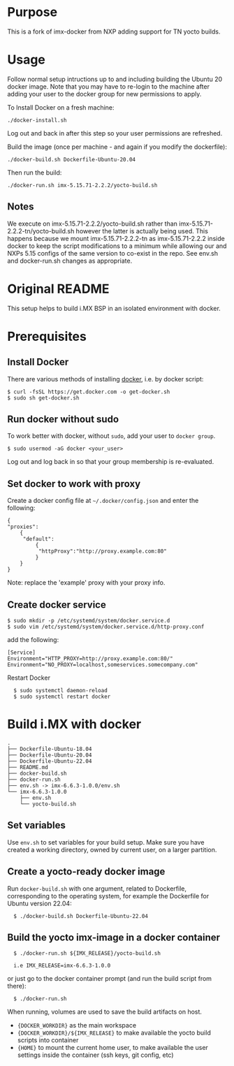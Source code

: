 Purpose
=============
This is a fork of imx-docker from NXP adding support for TN yocto builds.

Usage
=============
Follow normal setup intructions up to and including building the Ubuntu 20 docker image. Note that you may have to re-login to the machine after adding your user to the docker group for new permissions to apply.

To Install Docker on a fresh machine:
```{.sh}
./docker-install.sh
```
Log out and back in after this step so your user permissions are refreshed.

Build the image (once per machine - and again if you modify the dockerfile):
```{.sh}
./docker-build.sh Dockerfile-Ubuntu-20.04
```

Then run the build:
```{.sh}
./docker-run.sh imx-5.15.71-2.2.2/yocto-build.sh
```

Notes
--------------
We execute on imx-5.15.71-2.2.2/yocto-build.sh rather than imx-5.15.71-2.2.2-tn/yocto-build.sh however the latter is actually being used. This happens because we mount imx-5.15.71-2.2.2-tn as imx-5.15.71-2.2.2 inside docker to keep the script modifications to a minimum while allowing our and NXPs 5.15 configs of the same version to co-exist in the repo. See env.sh and docker-run.sh changes as appropriate.

Original README
=============

This setup helps to build i.MX BSP in an isolated environment with docker.

Prerequisites
=============

Install Docker
--------------

There are various methods of installing [docker], i.e. by docker script:
  ```{.sh}
  $ curl -fsSL https://get.docker.com -o get-docker.sh
  $ sudo sh get-docker.sh
  ```

Run docker without sudo
-----------------------

To work better with docker, without `sudo`, add your user to `docker group`.
  ```{.sh}
  $ sudo usermod -aG docker <your_user>
  ```

Log out and log back in so that your group membership is re-evaluated.

Set docker to work with proxy
-----------------------------

Create a docker config file at `~/.docker/config.json` and enter the following:

```{.sh}
{
"proxies":
    {
     "default":
         {
          "httpProxy":"http://proxy.example.com:80"
         }
    }
}
```
Note: replace the 'example' proxy with your proxy info.

Create docker service
---------------------
  ```{.sh}
  $ sudo mkdir -p /etc/systemd/system/docker.service.d
  $ sudo vim /etc/systemd/system/docker.service.d/http-proxy.conf
  ```

add the following:

```{.sh}
[Service]
Environment="HTTP_PROXY=http://proxy.example.com:80/"
Environment="NO_PROXY=localhost,someservices.somecompany.com"
```

Restart Docker

```{.sh}
  $ sudo systemctl daemon-reload
  $ sudo systemctl restart docker
```

Build i.MX with docker
======================
```{.sh}
.
├── Dockerfile-Ubuntu-18.04
├── Dockerfile-Ubuntu-20.04
├── Dockerfile-Ubuntu-22.04
├── README.md
├── docker-build.sh
├── docker-run.sh
├── env.sh -> imx-6.6.3-1.0.0/env.sh
└── imx-6.6.3-1.0.0
    ├── env.sh
    └── yocto-build.sh
```

Set variables
-------------

Use `env.sh` to set variables for your build setup. Make sure you have 
created a working directory, owned by current user, on a larger partition.

Create a yocto-ready docker image
---------------------------------

Run `docker-build.sh` with one argument, related to Dockerfile, corresponding 
to the operating system, for example the Dockerfile for Ubuntu version 22.04:

```{.sh}
  $ ./docker-build.sh Dockerfile-Ubuntu-22.04
```

Build the yocto imx-image in a docker container
-----------------------------------------------

```{.sh}
  $ ./docker-run.sh ${IMX_RELEASE}/yocto-build.sh

  i.e IMX_RELEASE=imx-6.6.3-1.0.0
```

or just go to the docker container prompt (and run the build script from there):

```{.sh}
  $ ./docker-run.sh
```

When running, volumes are used to save the build artifacts on host.
  - `{DOCKER_WORKDIR}` as the main workspace
  - `{DOCKER_WORKDIR}/${IMX_RELEASE}` to make available the yocto build scripts 
    into container
  - `{HOME}` to mount the current home user, to make available the user 
    settings inside the container (ssh keys, git config, etc)

[docker]: https://docs.docker.com/engine/install/ubuntu/ "DockerInstall/Ubuntu"
